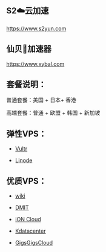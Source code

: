 
## S2☁️云加速

https://www.s2yun.com

## 仙贝🐚加速器

https://www.xybal.com

## 套餐说明：

普通套餐：美国 + 日本+ 香港 

高端套餐：普通 + 欧盟 + 韩国 + 新加坡

## 弹性VPS：

* [Vultr](https://www.vultr.com/?ref=8245248)

* [Linode](https://www.linode.com/?r=e86fb9ef58cd6a51c8d2dab3485cea85e1af6e27)

## 优质VPS：

* [wiki](https://idc.wiki/aff.php?aff=2538)

* [DMIT](https://www.dmit.io/aff.php?aff=3149)

* [iON Cloud](https://ion.krypt.com/aff.php?aff=1646)

* [Kdatacenter](https://www.kdatacenter.com/myportal/?affid=832)

* [GigsGigsCloud](https://clientarea.gigsgigscloud.com/?affid=3589)

